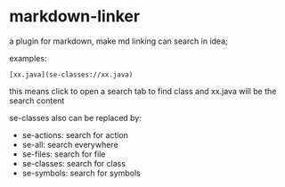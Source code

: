 # markdown-linker

<!-- Plugin description -->
a plugin for markdown, make md linking can search in idea;

examples:
```
[xx.java](se-classes://xx.java)
```
this means click to open a search tab to find class and xx.java will be the search content

se-classes also can be replaced by:
- se-actions: search for action
- se-all: search everywhere
- se-files: search for file
- se-classes: search for class
- se-symbols: search for symbols
<!-- Plugin description end -->
